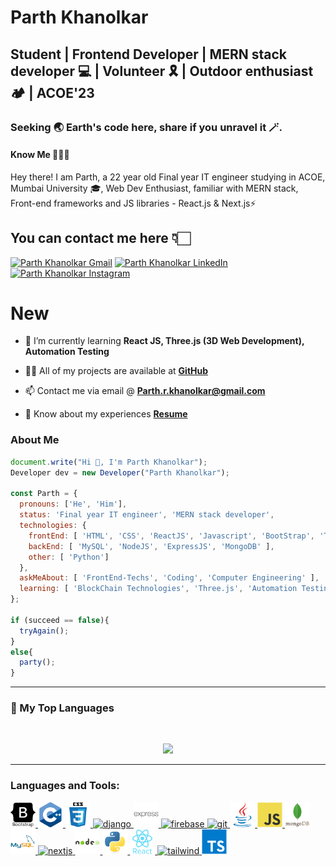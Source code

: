 # Parth Khanolkar
## Student | Frontend Developer | MERN stack developer 💻 | Volunteer 🎗️ | Outdoor enthusiast 🏕️ | ACOE'23

### Seeking 🌏 Earth's code here, share if you unravel it 🪄.

#### Know Me 🙋🏻‍♂️
Hey there! I am Parth, a 22 year old Final year IT engineer studying in ACOE, Mumbai University 🎓,
Web Dev Enthusiast, familiar with MERN stack, Front-end frameworks and JS libraries - React.js & Next.js⚡



## You can contact me here 👇🏻


<a href="mailto:parth.r.khanolkar@gmail.com">![Parth Khanolkar Gmail](https://user-images.githubusercontent.com/65060103/126262505-014b0278-1ace-4bc4-92dc-438ce47e00e3.png)</a> <a href="https://www.linkedin.com/in/parthkhanolkar/">![Parth Khanolkar LinkedIn](https://user-images.githubusercontent.com/65060103/126262769-03da501e-12a1-4ece-8745-497c7d2e203e.png)</a> <a href="https://www.instagram.com/parthkhanolkar/">![Parth Khanolkar Instagram](https://user-images.githubusercontent.com/65060103/126262775-fe918a4f-007a-4df2-83e9-a1a0ea4fc7a7.png)</a>  







# New




- 🌱 I’m currently learning **React JS, Three.js (3D Web Development), Automation Testing**

- 👨‍💻 All of my projects are available at **[GitHub](https://github.com/parth-khanolkar)**

- 📫 Contact me via email @ **Parth.r.khanolkar@gmail.com**

- 📄 Know about my experiences **[Resume](https://drive.google.com/file/d/1ZVcGbxY69H9QrqbDj8kXsTZtz3gCI4yu/view?usp=drive_link)**



<h3 align="left">About Me</h3>

``` javascript
document.write("Hi 👋, I'm Parth Khanolkar");
Developer dev = new Developer("Parth Khanolkar");

const Parth = {
  pronouns: ['He', 'Him'],
  status: 'Final year IT engineer', 'MERN stack developer',
  technologies: {
    frontEnd: [ 'HTML', 'CSS', 'ReactJS', 'Javascript', 'BootStrap', 'Tailwind CSS', 'Material UI' ],
    backEnd: [ 'MySQL', 'NodeJS', 'ExpressJS', 'MongoDB' ],
    other: [ 'Python']
  },
  askMeAbout: [ 'FrontEnd-Techs', 'Coding', 'Computer Engineering' ],
  learning: [ 'BlockChain Technologies', 'Three.js', 'Automation Testing' ]    
};

if (succeed == false){
  tryAgain();
}
else{
  party();
}
```


---

### 🔡 My Top Languages
<br>
<p align="center" >  
  <a href="https://github.com/parth-khanolkar/github-readme-stats"> 
<img src="https://github-readme-stats.vercel.app/api/top-langs/?username=AtharvaUtekar&show_icons=true&theme=dracula"/>
  </a>
  </p>


---

<h3 align="left">Languages and Tools:</h3>
<p align="left"> <a href="https://getbootstrap.com" target="_blank" rel="noreferrer"> <img src="https://raw.githubusercontent.com/devicons/devicon/master/icons/bootstrap/bootstrap-plain-wordmark.svg" alt="bootstrap" width="40" height="40"/> </a> <a href="https://www.w3schools.com/cpp/" target="_blank" rel="noreferrer"> <img src="https://raw.githubusercontent.com/devicons/devicon/master/icons/cplusplus/cplusplus-original.svg" alt="cplusplus" width="40" height="40"/> </a> <a href="https://www.w3schools.com/css/" target="_blank" rel="noreferrer"> <img src="https://raw.githubusercontent.com/devicons/devicon/master/icons/css3/css3-original-wordmark.svg" alt="css3" width="40" height="40"/> </a> <a href="https://www.djangoproject.com/" target="_blank" rel="noreferrer"> <img src="https://cdn.worldvectorlogo.com/logos/django.svg" alt="django" width="40" height="40"/> </a> <a href="https://expressjs.com" target="_blank" rel="noreferrer"> <img src="https://raw.githubusercontent.com/devicons/devicon/master/icons/express/express-original-wordmark.svg" alt="express" width="40" height="40"/> </a> <a href="https://firebase.google.com/" target="_blank" rel="noreferrer"> <img src="https://www.vectorlogo.zone/logos/firebase/firebase-icon.svg" alt="firebase" width="40" height="40"/> </a> <a href="https://git-scm.com/" target="_blank" rel="noreferrer"> <img src="https://www.vectorlogo.zone/logos/git-scm/git-scm-icon.svg" alt="git" width="40" height="40"/> </a> <a href="https://www.java.com" target="_blank" rel="noreferrer"> <img src="https://raw.githubusercontent.com/devicons/devicon/master/icons/java/java-original.svg" alt="java" width="40" height="40"/> </a> <a href="https://developer.mozilla.org/en-US/docs/Web/JavaScript" target="_blank" rel="noreferrer"> <img src="https://raw.githubusercontent.com/devicons/devicon/master/icons/javascript/javascript-original.svg" alt="javascript" width="40" height="40"/> </a> <a href="https://www.mongodb.com/" target="_blank" rel="noreferrer"> <img src="https://raw.githubusercontent.com/devicons/devicon/master/icons/mongodb/mongodb-original-wordmark.svg" alt="mongodb" width="40" height="40"/> </a> <a href="https://www.mysql.com/" target="_blank" rel="noreferrer"> <img src="https://raw.githubusercontent.com/devicons/devicon/master/icons/mysql/mysql-original-wordmark.svg" alt="mysql" width="40" height="40"/> </a> <a href="https://nextjs.org/" target="_blank" rel="noreferrer"> <img src="https://cdn.worldvectorlogo.com/logos/nextjs-2.svg" alt="nextjs" width="40" height="40"/> </a> <a href="https://nodejs.org" target="_blank" rel="noreferrer"> <img src="https://raw.githubusercontent.com/devicons/devicon/master/icons/nodejs/nodejs-original-wordmark.svg" alt="nodejs" width="40" height="40"/> </a> <a href="https://www.python.org" target="_blank" rel="noreferrer"> <img src="https://raw.githubusercontent.com/devicons/devicon/master/icons/python/python-original.svg" alt="python" width="40" height="40"/> </a> <a href="https://reactjs.org/" target="_blank" rel="noreferrer"> <img src="https://raw.githubusercontent.com/devicons/devicon/master/icons/react/react-original-wordmark.svg" alt="react" width="40" height="40"/> </a> <a href="https://tailwindcss.com/" target="_blank" rel="noreferrer"> <img src="https://www.vectorlogo.zone/logos/tailwindcss/tailwindcss-icon.svg" alt="tailwind" width="40" height="40"/> </a> <a href="https://www.typescriptlang.org/" target="_blank" rel="noreferrer"> <img src="https://raw.githubusercontent.com/devicons/devicon/master/icons/typescript/typescript-original.svg" alt="typescript" width="40" height="40"/> </a> </p>
